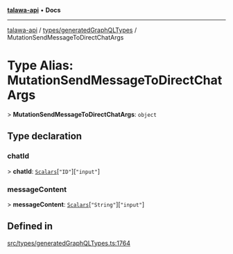 [**talawa-api**](../../../README.md) • **Docs**

***

[talawa-api](../../../modules.md) / [types/generatedGraphQLTypes](../README.md) / MutationSendMessageToDirectChatArgs

# Type Alias: MutationSendMessageToDirectChatArgs

\> **MutationSendMessageToDirectChatArgs**: `object`

## Type declaration

### chatId

\> **chatId**: [`Scalars`](Scalars.md)\[`"ID"`\]\[`"input"`\]

### messageContent

\> **messageContent**: [`Scalars`](Scalars.md)\[`"String"`\]\[`"input"`\]

## Defined in

[src/types/generatedGraphQLTypes.ts:1764](https://github.com/PalisadoesFoundation/talawa-api/blob/67d017fd9312183a6b2bae1b160bc814f56ab5c2/src/types/generatedGraphQLTypes.ts#L1764)
